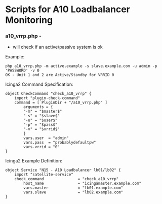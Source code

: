 # Scripts for A10 Loadbalancer Monitoring

### a10_vrrp.php - 

  - will check if an active/passive system is ok

Example:
```
php a10_vrrp.php -m active.example -s slave.example.com -u admin -p 'PASSWORD' -v 0
OK - Unit 1 and 2 are Active/Standby for VRRID 0
```

Icinga2 Command Specification:
```
object CheckCommand "check_a10_vrrp" {
    import "plugin-check-command"
    command = [ PluginDir + "/a10_vrrp.php" ]
        arguments = {
        "-m" = "$master$"
        "-s" = "$slave$"
        "-u" = "$user$"
        "-p" = "$pass$"
        "-v" = "$vrrid$"
        }
        vars.user  = "admin"
        vars.pass  = "probablydefaultpw"
        vars.vrrid = "0"
}

```

Icinga2 Example Definition:
```
object Service "N15 - A10 Loadbalancer lb01/lb02" {
    import "satellite-service"
    check_command               = "check_a10_vrrp"
        host_name               = "icingamaster.example.com"
        vars.master             = "lb01.example.com"
        vars.slave              = "lb02.example.com"
}

```
